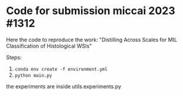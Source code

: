 # Code for submission miccai 2023 #1312

Here the code to reproduce the work: "Distilling Across Scales for MIL Classification of Histological WSIs"

Steps:
1. `conda env create -f environment.yml`
2. `python main.py`

the experiments are inside utils.experiments.py
